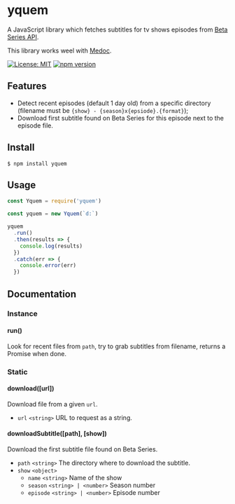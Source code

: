 # yquem

A JavaScript library which fetches subtitles for tv shows episodes from [Beta Series API](https://www.betaseries.com/api/).

This library works weel with [Medoc](https://github.com/Wifsimster/medoc).

[![License: MIT](https://img.shields.io/badge/license-MIT-blue.svg)](https://github.com/Wifsimster/yquem/blob/master/LICENSE)
[![npm version](https://badge.fury.io/js/yquem.svg)](https://badge.fury.io/js/yquem)

## Features

- Detect recent episodes (default 1 day old) from a specific directory (filename must be `{show} - {season}x{epsiode}.{format}`);
- Download first subtitle found on Beta Series for this episode next to the episode file.

## Install

```
$ npm install yquem
```

## Usage

```js
const Yquem = require('yquem')

const yquem = new Yquem(`d:`)

yquem
  .run()
  .then(results => {
    console.log(results)
  })
  .catch(err => {
    console.error(err)
  })
```

## Documentation

### Instance

#### run()

Look for recent files from `path`, try to grab subtitles from filename, returns a Promise when done.

### Static

#### download([url])

Download file from a given `url`.

- `url` `<string>` URL to request as a string.

#### downloadSubtitle([path], [show])

Download the first subtitle file found on Beta Series.

- `path` `<string>` The directory where to download the subtitle.
- `show` `<object>`
  - `name` `<string>` Name of the show
  - `season` `<string> | <number>` Season number
  - `episode` `<string> | <number>` Episode number
